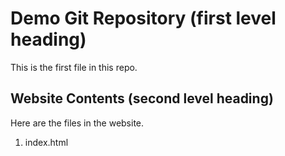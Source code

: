 # Demo Git Repository (first level heading)

This is the first file in this repo.

## Website Contents (second level heading)

Here are the files in the website.

1. index.html
 